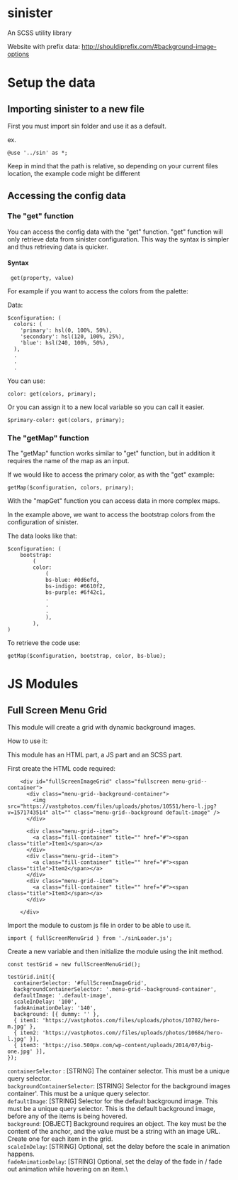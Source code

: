 # sinister

An SCSS utility library

Website with prefix data: http://shouldiprefix.com/#background-image-options

# Setup the data

## Importing sinister to a new file

First you must import sin folder and use it as a default.

ex.

```
@use '../sin' as *;

```

Keep in mind that the path is relative, so depending on your current files location, the example code might be different

## Accessing the config data

### The "get" function

You can access the config data with the "get" function. "get" function will only retrieve data from sinister configuration. This way the syntax is simpler and thus retrieving data is quicker.

#### Syntax

```
 get(property, value)
```

For example if you want to access the colors from the palette:

Data:

```
$configuration: (
  colors: (
    'primary': hsl(0, 100%, 50%),
    'secondary': hsl(120, 100%, 25%),
    'blue': hsl(240, 100%, 50%),
  ),
  .
  .
  .
```

You can use:

```
color: get(colors, primary);
```

Or you can assign it to a new local variable so you can call it easier.

```
$primary-color: get(colors, primary);
```

### The "getMap" function

The "getMap" function works similar to "get" function, but in addition it requires the name of the map as an input.

If we would like to access the primary color, as with the "get" example:

```
getMap($configuration, colors, primary);
```

With the "mapGet" function you can access data in more complex maps.

In the example above, we want to access the bootstrap colors from the configuration of sinister.

The data looks like that:

```
$configuration: (
    bootstrap:
        (
        color:
            (
            bs-blue: #0d6efd,
            bs-indigo: #6610f2,
            bs-purple: #6f42c1,
            .
            .
            .
            ),
        ),
)

```

To retrieve the code use:

```
getMap($configuration, bootstrap, color, bs-blue);
```

# JS Modules

## Full Screen Menu Grid

This module will create a grid with dynamic background images.

How to use it:

This module has an HTML part, a JS part and an SCSS part.

First create the HTML code required:

```
    <div id="fullScreenImageGrid" class="fullscreen menu-grid--container">
      <div class="menu-grid--background-container">
        <img src="https://vastphotos.com/files/uploads/photos/10551/hero-l.jpg?v=1571743514" alt="" class="menu-grid--background default-image" />
      </div>

      <div class="menu-grid--item">
        <a class="fill-container" title="" href="#"><span class="title">Item1</span></a>
      </div>
      <div class="menu-grid--item">
        <a class="fill-container" title="" href="#"><span class="title">Item2</span></a>
      </div>
      <div class="menu-grid--item">
        <a class="fill-container" title="" href="#"><span class="title">Item3</span></a>
      </div>

    </div>
```

Import the module to custom js file in order to be able to use it.

```
import { fullScreenMenuGrid } from './sinLoader.js';

```

Create a new variable and then initialize the module using the init method.

```
const testGrid = new fullScreenMenuGrid();

testGrid.init({
  containerSelector: '#fullScreenImageGrid',
  backgroundContainerSelector: '.menu-grid--background-container',
  defaultImage: '.default-image',
  scaleInDelay: '100',
  fadeAnimationDelay: '140',
  background: [{ dummy: '' },
  { item1: 'https://vastphotos.com/files/uploads/photos/10702/hero-m.jpg' },
  { item2: 'https://vastphotos.com//files/uploads/photos/10684/hero-l.jpg' }],
  { item3: 'https://iso.500px.com/wp-content/uploads/2014/07/big-one.jpg' }],
});

```

`containerSelector` : \[STRING\] The container selector. This must be a unique query selector.\
`backgroundContainerSelector`: \[STRING\] Selector for the background images container'. This must be a unique query selector.\
`defaultImage`: \[STRING\] Selector for the default background image. This must be a unique query selector. This is the default background image, before any of the items is being hovered.\
`background`: \[OBJECT\] Background requires an object. The key must be the content of the anchor, and the value must be a string with an image URL. Create one for each item in the grid.\
`scaleInDelay`: \[STRING\] Optional, set the delay before the scale in animation happens.\
`fadeAnimationDelay`: \[STRING\] Optional, set the delay of the fade in / fade out animation while hovering on an item.\

##
